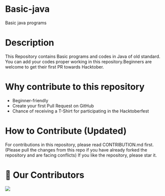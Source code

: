 # Basic-java
Basic java programs

# Description

This Repository contains Basic programs and codes in Java of old standard.
You can add your codes proper working in this repository.Beginners are welcome to get their first PR towards Hacktober.

# Why contribute to this repository
* Beginner-friendly
* Create your first Pull Request on GitHub
* Chance of receiving a T-Shirt for participating in the Hacktoberfest
# How to Contribute (Updated)
For contributions in this repository, please read CONTRIBUTION.md first. (Please pull the changes from this repo if you have already forked the repository and are facing conflicts) If you like the repository, please star it.

# :handshake: Our Contributors
<a href="https://github.com/Swatigupta-droid/Basic-java/graphs/contributors">
  <img src="https://contrib.rocks/image?repo=Swatigupta-droid/Basic-java" />
</a>